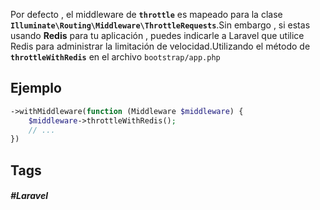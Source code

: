 Por defecto , el middleware de **`throttle`** es mapeado para la clase **`Illuminate\Routing\Middleware\ThrottleRequests`**.Sin embargo , si estas usando **Redis** para tu aplicación , puedes indicarle a Laravel que utilice Redis para administrar la limitación de velocidad.Utilizando el método de **`throttleWithRedis`** en el archivo `bootstrap/app.php`

## Ejemplo

```php
->withMiddleware(function (Middleware $middleware) {
    $middleware->throttleWithRedis();
    // ...
})
```
## Tags

##### #Laravel